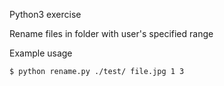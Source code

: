 Python3 exercise

Rename files in folder with user's specified range

Example usage
```
$ python rename.py ./test/ file.jpg 1 3
```